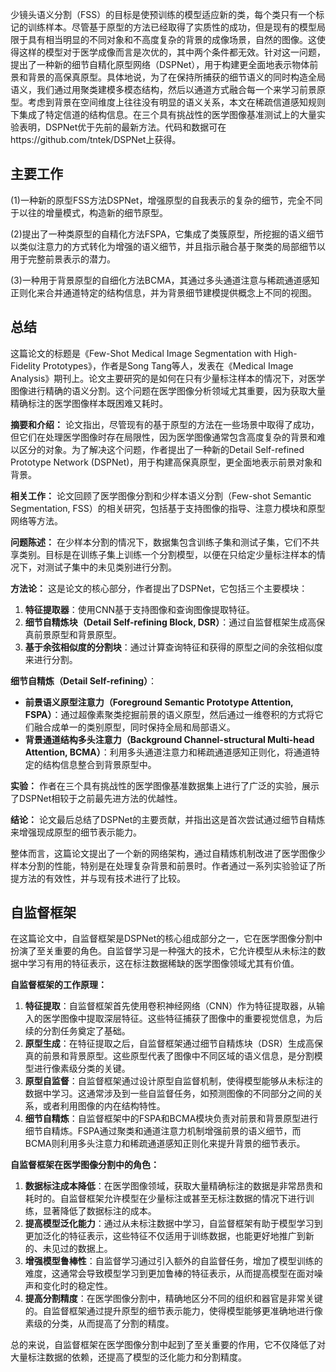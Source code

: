 少镜头语义分割（FSS）的目标是使预训练的模型适应新的类，每个类只有一个标记的训练样本。尽管基于原型的方法已经取得了实质性的成功，但是现有的模型局限于具有相当明显的不同对象和不高度复杂的背景的成像场景，自然的图像。这使得这样的模型对于医学成像而言是次优的，其中两个条件都无效。针对这一问题，提出了一种新的细节自精化原型网络（DSPNet），用于构建更全面地表示物体前景和背景的高保真原型。具体地说，为了在保持所捕获的细节语义的同时构造全局语义，我们通过用聚类建模多模态结构，然后以通道方式融合每一个来学习前景原型。考虑到背景在空间维度上往往没有明显的语义关系，本文在稀疏信道感知规则下集成了特定信道的结构信息。在三个具有挑战性的医学图像基准测试上的大量实验表明，DSPNet优于先前的最新方法。代码和数据可在https://github.com/tntek/DSPNet上获得。

## 主要工作

(1)一种新的原型FSS方法DSPNet，增强原型的自我表示的复杂的细节，完全不同于以往的增量模式，构造新的细节原型。

(2)提出了一种类原型的自精化方法FSPA，它集成了类簇原型，所挖掘的语义细节以类似注意力的方式转化为增强的语义细节，并且指示融合基于聚类的局部细节以用于完整前景表示的潜力。

(3)一种用于背景原型的自细化方法BCMA，其通过多头通道注意与稀疏通道感知正则化来合并通道特定的结构信息，并为背景细节建模提供概念上不同的视图。

## 总结

这篇论文的标题是《Few-Shot Medical Image Segmentation with High-Fidelity Prototypes》，作者是Song Tang等人，发表在《Medical Image Analysis》期刊上。论文主要研究的是如何在只有少量标注样本的情况下，对医学图像进行精确的语义分割。这个问题在医学图像分析领域尤其重要，因为获取大量精确标注的医学图像样本既困难又耗时。

**摘要和介绍：** 论文指出，尽管现有的基于原型的方法在一些场景中取得了成功，但它们在处理医学图像时存在局限性，因为医学图像通常包含高度复杂的背景和难以区分的对象。为了解决这个问题，作者提出了一种新的Detail Self-refined Prototype Network (DSPNet)，用于构建高保真原型，更全面地表示前景对象和背景。

**相关工作：** 论文回顾了医学图像分割和少样本语义分割（Few-shot Semantic Segmentation, FSS）的相关研究，包括基于支持图像的指导、注意力模块和原型网络等方法。

**问题陈述：** 在少样本分割的情况下，数据集包含训练子集和测试子集，它们不共享类别。目标是在训练子集上训练一个分割模型，以便在只给定少量标注样本的情况下，对测试子集中的未见类别进行分割。

**方法论：** 这是论文的核心部分，作者提出了DSPNet，它包括三个主要模块：

1. **特征提取器**：使用CNN基于支持图像和查询图像提取特征。
2. **细节自精炼块（Detail Self-refining Block, DSR）**：通过自监督框架生成高保真前景原型和背景原型。
3. **基于余弦相似度的分割块**：通过计算查询特征和获得的原型之间的余弦相似度来进行分割。

**细节自精炼（Detail Self-refining）**：

- **前景语义原型注意力（Foreground Semantic Prototype Attention, FSPA）**：通过超像素聚类挖掘前景的语义原型，然后通过一维卷积的方式将它们融合成单一的类别原型，同时保持全局和局部语义。
- **背景通道结构多头注意力（Background Channel-structural Multi-head Attention, BCMA）**：利用多头通道注意力和稀疏通道感知正则化，将通道特定的结构信息整合到背景原型中。

**实验：** 作者在三个具有挑战性的医学图像基准数据集上进行了广泛的实验，展示了DSPNet相较于之前最先进方法的优越性。

**结论：** 论文最后总结了DSPNet的主要贡献，并指出这是首次尝试通过细节自精炼来增强现成原型的细节表示能力。

整体而言，这篇论文提出了一个新的网络架构，通过自精炼机制改进了医学图像少样本分割的性能，特别是在处理复杂背景和前景时。作者通过一系列实验验证了所提方法的有效性，并与现有技术进行了比较。

## 自监督框架

在这篇论文中，自监督框架是DSPNet的核心组成部分之一，它在医学图像分割中扮演了至关重要的角色。自监督学习是一种强大的技术，它允许模型从未标注的数据中学习有用的特征表示，这在标注数据稀缺的医学图像领域尤其有价值。

**自监督框架的工作原理：**

1. **特征提取**：自监督框架首先使用卷积神经网络（CNN）作为特征提取器，从输入的医学图像中提取深层特征。这些特征捕获了图像中的重要视觉信息，为后续的分割任务奠定了基础。
2. **原型生成**：在特征提取之后，自监督框架通过细节自精炼块（DSR）生成高保真的前景和背景原型。这些原型代表了图像中不同区域的语义信息，是分割模型进行像素级分类的关键。
3. **原型自监督**：自监督框架通过设计原型自监督机制，使得模型能够从未标注的数据中学习。这通常涉及到一些自监督任务，如预测图像的不同部分之间的关系，或者利用图像的内在结构特性。
4. **细节自精炼**：自监督框架中的FSPA和BCMA模块负责对前景和背景原型进行细节自精炼。FSPA通过聚类和通道注意力机制增强前景的语义细节，而BCMA则利用多头注意力和稀疏通道感知正则化来提升背景的细节表示。

**自监督框架在医学图像分割中的角色：**

1. **数据标注成本降低**：在医学图像领域，获取大量精确标注的数据是非常昂贵和耗时的。自监督框架允许模型在少量标注或甚至无标注数据的情况下进行训练，显著降低了数据标注的成本。
2. **提高模型泛化能力**：通过从未标注数据中学习，自监督框架有助于模型学习到更加泛化的特征表示，这些特征不仅适用于训练数据，也能更好地推广到新的、未见过的数据上。
3. **增强模型鲁棒性**：自监督学习通过引入额外的自监督任务，增加了模型训练的难度，这通常会导致模型学习到更加鲁棒的特征表示，从而提高模型在面对噪声和变化时的稳定性。
4. **提高分割精度**：在医学图像分割中，精确地区分不同的组织和器官是非常关键的。自监督框架通过提升原型的细节表示能力，使得模型能够更准确地进行像素级的分类，从而提高了分割的精度。

总的来说，自监督框架在医学图像分割中起到了至关重要的作用，它不仅降低了对大量标注数据的依赖，还提高了模型的泛化能力和分割精度。


